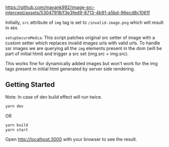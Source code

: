 https://github.com/mayank992/image-src-intercept/assets/53047918/f3e3fed9-8713-4b91-a5bd-96ecd8c1061f

Initially, `src` attribute of `img` tag is set to `/invalid-image.png` which will result in `404`.

`setupSecureMedia`: This script patches original src setter of image with a custom setter which replaces invalid images urls with valid urls. To handle ssr images we are querying all the `img` elements present in the dom (will be part of initial html) and trigger a src set (img.src = img.src).

This works fine for dynamically added images but won't work for the img tags present in initial html generated by server side rendering.

## Getting Started

Note: In case of dev build effect will run twice.

```bash
yarn dev
```

OR

```bash
yarn build
yarn start
```

Open [http://localhost:3000](http://localhost:3000) with your browser to see the result.
